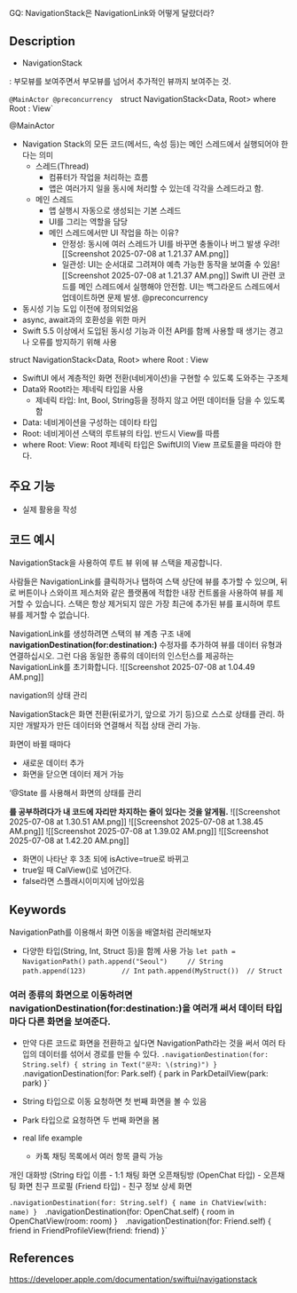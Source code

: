 GQ: NavigationStack은 NavigationLink와 어떻게 달랐더라?

## Description

- NavigationStack

: 부모뷰를 보여주면서 부모뷰를 넘어서 추가적인 뷰까지 보여주는 것.

`@MainActor @preconcurrency 
`struct NavigationStack<Data, Root> where Root : View`

@MainActor

- Navigation Stack의 모든 코드(메서드, 속성 등)는 메인 스레드에서 실행되어야 한다는 의미
    - 스레드(Thread)
        - 컴퓨터가 작업을 처리하는 흐름
        - 앱은 여러가지 일을 동시에 처리할 수 있는데 각각을 스레드라고 함.
    - 메인 스레드
        - 앱 실행시 자동으로 생성되는 기본 스레드
        - UI를 그리는 역할을 담당
        - 메인 스레드에서만 UI 작업을 하는 이유?
            - 안정성: 동시에 여러 스레드가 UI를 바꾸면 충돌이나 버그 발생 우려![[Screenshot 2025-07-08 at 1.21.37 AM.png]]
			- 일관성: UI는 순서대로 그려져야 예측 가능한 동작을 보여줄 수 있음![[Screenshot 2025-07-08 at 1.21.37 AM.png]]
				Swift UI 관련 코드를 메인 스레드에서 실행해야 안전함. UI는 백그라운드 스레드에서 업데이트하면 문제 발생.
@preconcurrency
- 동시성 기능 도입 이전에 정의되었음
- async, await과의 호환성을 위한 마커
- Swift 5.5 이상에서 도입된 동시성 기능과 이전 API를 함께 사용할 때 생기는 경고나 오류를 방지하기 위해 사용

struct NavigationStack<Data, Root> where Root : View

- SwiftUI 에서 계층적인 화면 전환(네비게이션)을 구현할 수 있도록 도와주는 구조체
- Data와 Root라는 제네릭 타입을 사용
    - 제네릭 타입: Int, Bool, String등을 정하지 않고 어떤 데이터들 담을 수 있도록 함
- Data: 네비게이션을 구성하는 데이타 타입
- Root: 네비게이션 스택의 루트뷰의 타입. 반드시 View를 따름
- where Root: View: Root 제네릭 타입은 SwiftUI의 View 프로토콜을 따라야 한다.
## 주요 기능

[](https://github.com/DeveloperAcademy-POSTECH/2025-SSG-A1/blob/main/Templates/Template.md#%EC%A3%BC%EC%9A%94-%EA%B8%B0%EB%8A%A5)

- 실제 활용을 작성

## 코드 예시

NavigationStack을 사용하여 루트 뷰 위에 뷰 스택을 제공합니다.

사람들은 NavigationLink를 클릭하거나 탭하여 스택 상단에 뷰를 추가할 수 있으며, 뒤로 버튼이나 스와이프 제스처와 같은 플랫폼에 적합한 내장 컨트롤을 사용하여 뷰를 제거할 수 있습니다. 스택은 항상 제거되지 않은 가장 최근에 추가된 뷰를 표시하며 루트 뷰를 제거할 수 없습니다.

NavigationLink를 생성하려면 스택의 뷰 계층 구조 내에**navigationDestination(for:destination:)** 수정자를 추가하여 뷰를 데이터 유형과 연결하십시오. 그런 다음 동일한 종류의 데이터의 인스턴스를 제공하는 NavigationLink를 초기화합니다.
![[Screenshot 2025-07-08 at 1.04.49 AM.png]]

navigation의 상태 관리

NavigationStack은 화면 전환(뒤로가기, 앞으로 가기 등)으로 스스로 상태를 관리. 하지만 개발자가 만든 데이터와 연결해서 직접 상태 관리 가능.

화면이 바뀔 때마다

- 새로운 데이터 추가
- 화면을 닫으면 데이터 제거 가능

‘@State 를 사용해서 화면의 상태를 관리

**를 공부하려다가 내 코드에 자리만 차지하는 줄이 있다는 것을 알게됨.**
![[Screenshot 2025-07-08 at 1.30.51 AM.png]]
![[Screenshot 2025-07-08 at 1.38.45 AM.png]]
![[Screenshot 2025-07-08 at 1.39.02 AM.png]]
![[Screenshot 2025-07-08 at 1.42.20 AM.png]]
- 화면이 나타난 후 3초 되에 isActive=true로 바뀌고
- true일 때 CalView()로 넘어간다.
- false라면 스플래시이미지에 남아있음

## Keywords
NavigationPath를 이용해서 화면 이동을 배열처럼 관리해보자
- 다양한 타입(String, Int, Struct 등)을 함께 사용 가능
`let path = NavigationPath()`
`path.append("Seoul")     // String`
`path.append(123)         // Int`
`path.append(MyStruct())  // Struct`

### 여러 종류의 화면으로 이동하려면 navigationDestination(for:destination:)을 여러개 써서 데이터 타입마다 다른 화면을 보여준다.

- 만약 다른 코드로 화면을 전환하고 싶다면 NavigationPath라는 것을 써서 여러 타입의 데이터를 섞어서 경로를 만들 수 있다.
`.navigationDestination(for: String.self) { string in Text("문자: \(string)") } 
`.navigationDestination(for: Park.self) { park in ParkDetailView(park: park) }`

- String 타입으로 이동 요청하면 첫 번째 화면을 볼 수 있음
- Park 타입으로 요청하면 두 번째 화면을 봄
- real life example
    - 카톡 채팅 목록에서 여러 항목 클릭 가능

개인 대화방 (String 타입 이름 - 1:1 채팅 화면
오픈채팅방 (OpenChat 타입) - 오픈채팅 화면
친구 프로필 (Friend 타입)      -  친구 정보 상세 화면

`.navigationDestination(for: String.self) { name in ChatView(with: name) } 
`.navigationDestination(for: OpenChat.self) { room in OpenChatView(room: room) }` 
`.navigationDestination(for: Friend.self) { friend in FriendProfileView(friend: friend) }`

## References

https://developer.apple.com/documentation/swiftui/navigationstack